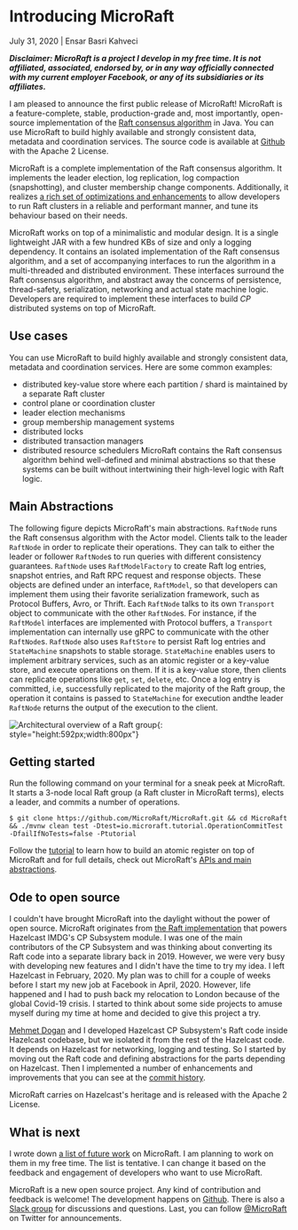 
# Introducing MicroRaft

July 31, 2020 | Ensar Basri Kahveci

___Disclaimer: MicroRaft is a project I develop in my free time. It is not
affiliated, associated, endorsed by, or in any way officially connected with my
current employer Facebook, or any of its subsidiaries or its affiliates.___

I am pleased to announce the first public release of MicroRaft! MicroRaft is a
feature-complete, stable, production-grade and, most importantly, open-source
implementation of the <a href="https://raft.github.io/" target="_blank">Raft
consensus algorithm</a> in Java. You can use MicroRaft to build highly available
and strongly consistent data, metadata and coordination services. The source
code is available at <a href="https://github.com/MicroRaft/MicroRaft">Github</a>
with the Apache 2 License.

MicroRaft is a complete implementation of the Raft consensus algorithm. It
implements the leader election, log replication, log compaction (snapshotting),
and cluster membership change components. Additionally, it realizes <a
href="https://microraft.io/#features" target="_blank">a rich set of
optimizations and enhancements</a> to allow developers to run Raft clusters in a
reliable and performant manner, and tune its behaviour based on their needs.

MicroRaft works on top of a minimalistic and modular design. It is a single
lightweight JAR with a few hundred KBs of size and only a logging dependency. It
contains an isolated implementation of the Raft consensus algorithm, and a set
of accompanying interfaces to run the algorithm in a multi-threaded and
distributed environment. These interfaces surround the Raft consensus algorithm,
and abstract away the concerns of persistence, thread-safety, serialization,
networking and actual state machine logic. Developers are required to implement
these interfaces to build *CP* distributed systems on top of MicroRaft.

## Use cases

You can use MicroRaft to build highly available and strongly consistent data,
metadata and coordination services. Here are some common examples:

* distributed key-value store where each partition / shard is maintained by a
  separate Raft cluster
* control plane or coordination cluster
* leader election mechanisms
* group membership management systems
* distributed locks
* distributed transaction managers
* distributed resource schedulers MicroRaft contains the Raft consensus
  algorithm behind well-defined and minimal abstractions so that these systems
  can be built without intertwining their high-level logic with Raft logic.

## Main Abstractions

The following figure depicts MicroRaft's main abstractions. `RaftNode` runs the
Raft consensus algorithm with the Actor model. Clients talk to the leader
`RaftNode` in order to replicate their operations. They can talk to either the
leader or follower `RaftNode`s to run queries with different consistency
guarantees. `RaftNode` uses `RaftModelFactory` to create Raft log entries,
snapshot entries, and Raft RPC request and response objects. These objects are
defined under an interface, `RaftModel`, so that developers can implement them
using their favorite serialization framework, such as Protocol Buffers, Avro, or
Thrift. Each `RaftNode` talks to its own `Transport` object to communicate with
the other `RaftNode`s. For instance, if the `RaftModel` interfaces are
implemented with Protocol buffers, a `Transport` implementation can internally
use gRPC to communicate with the other `RaftNode`s. `RaftNode` also uses
`RaftStore` to persist Raft log entries and `StateMachine` snapshots to stable
storage. `StateMachine` enables users to implement arbitrary services, such as
an atomic register or a key-value store, and execute operations on them. If it
is a key-value store, then clients can replicate operations like `get`, `set`,
`delete`, etc. Once a log entry is committed, i.e, successfully replicated to
the majority of the Raft group, the operation it contains is passed to
`StateMachine` for execution andthe leader `RaftNode` returns the output of the
execution to the client.

![Architectural overview of a Raft group](/img/microraft_architectural_overview.png){: style="height:592px;width:800px"}

## Getting started

Run the following command on your terminal for a sneak peek at MicroRaft. It
starts a 3-node local Raft group (a Raft cluster in MicroRaft terms), elects a
leader, and commits a number of operations.

```shell
$ git clone https://github.com/MicroRaft/MicroRaft.git && cd MicroRaft && ./mvnw clean test -Dtest=io.microraft.tutorial.OperationCommitTest -DfailIfNoTests=false -Ptutorial
```

Follow the [tutorial](/docs/tutorial-building-an-atomic-register) to learn how
to build an atomic register on top of MicroRaft and for full details, check out
MicroRaft's [APIs and main abstractions](/docs/apis-and-main-abstractions).

## Ode to open source

I couldn't have brought MicroRaft into the daylight without the power of open
source. MicroRaft originates from [the Raft
implementation](https://github.com/hazelcast/hazelcast/tree/master/hazelcast/src/main/java/com/hazelcast/cp/internal/raft)
that powers Hazelcast IMDG's CP Subsystem module. I was one of the main
contributors of the CP Subsystem and was thinking about converting its Raft code
into a separate library back in 2019. However, we were very busy with developing
new features and I didn't have the time to try my idea. I left Hazelcast in
February, 2020. My plan was to chill for a couple of weeks before I start my new
job at Facebook in April, 2020. However, life happened and I had to push back my
relocation to London because of the global Covid-19 crisis. I started to think
about some side projects to amuse myself during my time at home and decided to
give this project a try.

<a href="https://twitter.com/mmdogan" target="_blank">Mehmet Dogan</a> and I
developed Hazelcast CP Subsystem's Raft code inside Hazelcast codebase, but we
isolated it from the rest of the Hazelcast code. It depends on Hazelcast for
networking, logging and testing. So I started by moving out the Raft code and
defining abstractions for the parts depending on Hazelcast. Then I implemented a
number of enhancements and improvements that you can see at the <a
href="https://github.com/MicroRaft/MicroRaft/commits/master"
target="_blank">commit history</a>.

MicroRaft carries on Hazelcast's heritage and is released with the Apache 2
License.

## What is next

I wrote down <a href="https://microraft.io/docs/roadmap/" target="_blank">a list
of future work</a> on MicroRaft. I am planning to work on them in my free time.
The list is tentative. I can change it based on the feedback and engagement of
developers who want to use MicroRaft.

MicroRaft is a new open source project. Any kind of contribution and feedback is
welcome! The development happens on <a
href="https://github.com/MicroRaft/MicroRaft" target="_blank">Github</a>. There
is also a <a
href="https://join.slack.com/t/microraft/shared_invite/zt-dc6utpfk-84P0VbK7EcrD3lIme2IaaQ"
target="_blank">Slack group</a> for discussions and questions. Last, you can
follow <a href="https://twitter.com/microraft" target="_blank">@MicroRaft</a> on
Twitter for announcements.
